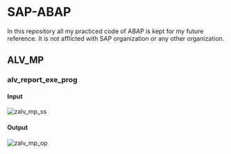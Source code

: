 # SAP-ABAP

In this repository all my practiced code of ABAP is kept for my future reference. It is not afflicted with SAP organization or any other organization.

## ALV_MP
### alv_report_exe_prog

#### Input
![zalv_mp_ss](https://github.com/jaybeberry9591/SAP-ABAP/assets/22917778/f2983d6e-e38e-49f3-bfcc-06fdb0e2d659)

#### Output
![zalv_mp_op](https://github.com/jaybeberry9591/SAP-ABAP/assets/22917778/1aeefd82-c9f9-45c0-af36-c99be9fe62b8)


